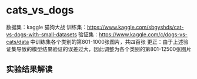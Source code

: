 # cats_vs_dogs

数据集：kaggle 猫狗大战
训练集：https://www.kaggle.com/sbgyshds/cat-vs-dogs-with-small-datasets
验证集：https://www.kaggle.com/c/dogs-vs-cats/data 中训练集各个类别的第801-1000张图片，共四百张
更正：由于上述验证集导致的模型结果验证的误差过大，因此调整为各个类别的第801-12500张图片

## 实验结果解读